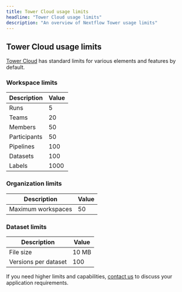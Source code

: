 ```yaml
---
title: Tower Cloud usage limits
headline: "Tower Cloud usage limits"
description: "An overview of Nextflow Tower usage limits"
---
```


## Tower Cloud usage limits

[Tower Cloud](https://tower.nf) has standard limits for various elements and features by default.

### Workspace limits

| Description  | Value |
| ------------ | ----- |
| Runs         | 5     |
| Teams        | 20    |
| Members      | 50    |
| Participants | 50    |
| Pipelines    | 100   |
| Datasets     | 100   |
| Labels       | 1000  |

### Organization limits

| Description        | Value |
| ------------------ | ----- |
| Maximum workspaces | 50    |

### Dataset limits

| Description          | Value |
| -------------------- | ----- |
| File size            | 10 MB |
| Versions per dataset | 100   |

If you need higher limits and capabilities, [contact us](https://cloud.tower.nf/contact-us/) to discuss your application requirements.
